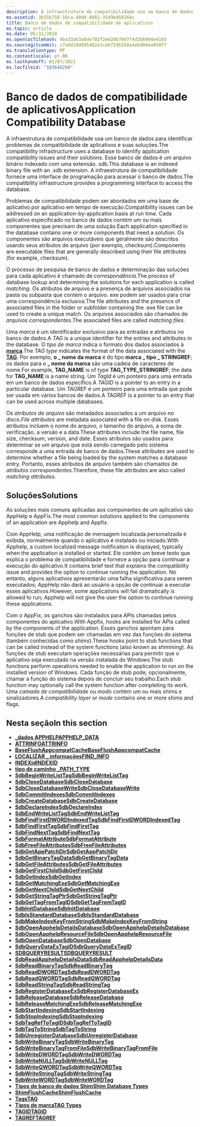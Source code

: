 ```yaml
---
description: A infraestrutura de compatibilidade usa um banco de dados para identificar problemas de compatibilidade de aplicativos e suas soluções.
ms.assetid: 3b35b758-18ca-40dd-8882-35d9b458264c
title: Banco de dados de compatibilidade de aplicativos
ms.topic: article
ms.date: 05/31/2018
ms.openlocfilehash: 4ba33ab3a8de702f2e620b7607f4d2b6904e6165
ms.sourcegitcommit: c7add10d695482e1ceb72d62b8a4ebd84ea050f7
ms.translationtype: MT
ms.contentlocale: pt-BR
ms.lasthandoff: 01/07/2021
ms.locfileid: "103646266"
---
```

# <a name="application-compatibility-database"></a><span data-ttu-id="51d7a-103">Banco de dados de compatibilidade de aplicativos</span><span class="sxs-lookup"><span data-stu-id="51d7a-103">Application Compatibility Database</span></span>

<span data-ttu-id="51d7a-104">A infraestrutura de compatibilidade usa um banco de dados para identificar problemas de compatibilidade de aplicativos e suas soluções.</span><span class="sxs-lookup"><span data-stu-id="51d7a-104">The compatibility infrastructure uses a database to identify application compatibility issues and their solutions.</span></span> <span data-ttu-id="51d7a-105">Esse banco de dados é um arquivo binário indexado com uma extensão. sdb.</span><span class="sxs-lookup"><span data-stu-id="51d7a-105">This database is an indexed binary file with an .sdb extension.</span></span> <span data-ttu-id="51d7a-106">A infraestrutura de compatibilidade fornece uma interface de programação para acessar o banco de dados.</span><span class="sxs-lookup"><span data-stu-id="51d7a-106">The compatibility infrastructure provides a programming interface to access the database.</span></span>

<span data-ttu-id="51d7a-107">Problemas de compatibilidade podem ser abordados em uma base de aplicativo por aplicativo em tempo de execução.</span><span class="sxs-lookup"><span data-stu-id="51d7a-107">Compatibility issues can be addressed on an application-by-application basis at run time.</span></span> <span data-ttu-id="51d7a-108">Cada aplicativo especificado no banco de dados contém um ou mais componentes que precisam de uma solução.</span><span class="sxs-lookup"><span data-stu-id="51d7a-108">Each application specified in the database contains one or more components that need a solution.</span></span> <span data-ttu-id="51d7a-109">Os componentes são arquivos executáveis que geralmente são descritos usando seus atributos de arquivo (por exemplo, checksum).</span><span class="sxs-lookup"><span data-stu-id="51d7a-109">Components are executable files that are generally described using their file attributes (for example, checksum).</span></span>

<span data-ttu-id="51d7a-110">O processo de pesquisa de banco de dados e determinação das soluções para cada aplicativo é chamado de *correspondência*.</span><span class="sxs-lookup"><span data-stu-id="51d7a-110">The process of database lookup and determining the solutions for each application is called *matching*.</span></span> <span data-ttu-id="51d7a-111">Os atributos de arquivo e a presença de arquivos associados na pasta ou subpasta que contém o arquivo. exe podem ser usados para criar uma correspondência exclusiva.</span><span class="sxs-lookup"><span data-stu-id="51d7a-111">The file attributes and the presence of associated files in the folder or subfolder containing the .exe file can be used to create a unique match.</span></span> <span data-ttu-id="51d7a-112">Os arquivos associados são chamados de *arquivos correspondentes*.</span><span class="sxs-lookup"><span data-stu-id="51d7a-112">The associated files are called *matching files*.</span></span>

<span data-ttu-id="51d7a-113">Uma *marca* é um identificador exclusivo para as entradas e atributos no banco de dados.</span><span class="sxs-lookup"><span data-stu-id="51d7a-113">A *TAG* is a unique identifier for the entries and attributes in the database.</span></span> <span data-ttu-id="51d7a-114">O *tipo de marca* indica o formato dos dados associados à [**marca**](tag.md).</span><span class="sxs-lookup"><span data-stu-id="51d7a-114">The *TAG type* indicates the format of the data associated with the [**TAG**](tag.md).</span></span> <span data-ttu-id="51d7a-115">Por exemplo, **o \_ nome da marca** é do tipo **marca \_ tipo \_ STRINGREF**; os dados para o **\_ nome da marca** são uma cadeia de caracteres de nome.</span><span class="sxs-lookup"><span data-stu-id="51d7a-115">For example, **TAG\_NAME** is of type **TAG\_TYPE\_STRINGREF**; the data for **TAG\_NAME** is a name string.</span></span> <span data-ttu-id="51d7a-116">Um *TagId* é um ponteiro para uma entrada em um banco de dados específico.</span><span class="sxs-lookup"><span data-stu-id="51d7a-116">A *TAGID* is a pointer to an entry in a particular database.</span></span> <span data-ttu-id="51d7a-117">Um *TAGREF* é um ponteiro para uma entrada que pode ser usada em vários bancos de dados.</span><span class="sxs-lookup"><span data-stu-id="51d7a-117">A *TAGREF* is a pointer to an entry that can be used across multiple databases.</span></span>

<span data-ttu-id="51d7a-118">Os *atributos de arquivo* são metadados associados a um arquivo no disco.</span><span class="sxs-lookup"><span data-stu-id="51d7a-118">*File attributes* are metadata associated with a file on disk.</span></span> <span data-ttu-id="51d7a-119">Esses atributos incluem o nome do arquivo, o tamanho do arquivo, a soma de verificação, a versão e a data.</span><span class="sxs-lookup"><span data-stu-id="51d7a-119">These attributes include the file name, file size, checksum, version, and date.</span></span> <span data-ttu-id="51d7a-120">Esses atributos são usados para determinar se um arquivo que está sendo carregado pelo sistema corresponde a uma entrada de banco de dados.</span><span class="sxs-lookup"><span data-stu-id="51d7a-120">These attributes are used to determine whether a file being loaded by the system matches a database entry.</span></span> <span data-ttu-id="51d7a-121">Portanto, esses atributos de arquivo também são chamados de *atributos correspondentes*.</span><span class="sxs-lookup"><span data-stu-id="51d7a-121">Therefore, these file attributes are also called *matching attributes*.</span></span>

## <a name="solutions"></a><span data-ttu-id="51d7a-122">Soluções</span><span class="sxs-lookup"><span data-stu-id="51d7a-122">Solutions</span></span>

<span data-ttu-id="51d7a-123">As soluções mais comuns aplicadas aos componentes de um aplicativo são AppHelp e AppFix.</span><span class="sxs-lookup"><span data-stu-id="51d7a-123">The most common solutions applied to the components of an application are Apphelp and Appfix.</span></span>

<span data-ttu-id="51d7a-124">Com AppHelp, uma notificação de mensagem localizada personalizada é exibida, normalmente quando o aplicativo é instalado ou iniciado.</span><span class="sxs-lookup"><span data-stu-id="51d7a-124">With Apphelp, a custom localized message notification is displayed, typically when the application is installed or started.</span></span> <span data-ttu-id="51d7a-125">Ele contém um breve texto que explica o problema de compatibilidade e fornece a opção para continuar a execução do aplicativo.</span><span class="sxs-lookup"><span data-stu-id="51d7a-125">It contains brief text that explains the compatibility issue and provides the option to continue running the application.</span></span> <span data-ttu-id="51d7a-126">No entanto, alguns aplicativos apresentarão uma falha significativa para serem executados; AppHelp não dará ao usuário a opção de continuar a executar esses aplicativos.</span><span class="sxs-lookup"><span data-stu-id="51d7a-126">However, some applications will fail dramatically is allowed to run; Apphelp will not give the user the option to continue running these applications.</span></span>

<span data-ttu-id="51d7a-127">Com o AppFix, os ganchos são instalados para APIs chamadas pelos componentes do aplicativo.</span><span class="sxs-lookup"><span data-stu-id="51d7a-127">With Appfix, hooks are installed for APIs called by the components of the application.</span></span> <span data-ttu-id="51d7a-128">Esses ganchos apontam para funções de stub que podem ser chamadas em vez das funções do sistema (também conhecidas como *shims*).</span><span class="sxs-lookup"><span data-stu-id="51d7a-128">These hooks point to stub functions that can be called instead of the system functions (also known as *shimming*).</span></span> <span data-ttu-id="51d7a-129">As funções de stub executam operações necessárias para permitir que o aplicativo seja executado na versão instalada do Windows.</span><span class="sxs-lookup"><span data-stu-id="51d7a-129">The stub functions perform operations needed to enable the application to run on the installed version of Windows.</span></span> <span data-ttu-id="51d7a-130">Cada função de stub pode, opcionalmente, chamar a função do sistema depois de concluir seu trabalho.</span><span class="sxs-lookup"><span data-stu-id="51d7a-130">Each stub function may optionally call the system function after completing its work.</span></span> <span data-ttu-id="51d7a-131">Uma *camada de compatibilidade* ou *modo* contém um ou mais shims e sinalizadores.</span><span class="sxs-lookup"><span data-stu-id="51d7a-131">A *compatibility layer* or *mode* contains one or more shims and flags.</span></span>

## <a name="in-this-section"></a><span data-ttu-id="51d7a-132">Nesta seção</span><span class="sxs-lookup"><span data-stu-id="51d7a-132">In this section</span></span>

-   [<span data-ttu-id="51d7a-133">**\_dados APPHELP**</span><span class="sxs-lookup"><span data-stu-id="51d7a-133">**APPHELP\_DATA**</span></span>](apphelp-data.md)
-   [<span data-ttu-id="51d7a-134">**ATTRINFO**</span><span class="sxs-lookup"><span data-stu-id="51d7a-134">**ATTRINFO**</span></span>](attrinfo.md)
-   [<span data-ttu-id="51d7a-135">**BaseFlushAppcompatCache**</span><span class="sxs-lookup"><span data-stu-id="51d7a-135">**BaseFlushAppcompatCache**</span></span>](baseflushappcompatcache.md)
-   [<span data-ttu-id="51d7a-136">**LOCALIZAR \_ informações**</span><span class="sxs-lookup"><span data-stu-id="51d7a-136">**FIND\_INFO**</span></span>](find-info.md)
-   [<span data-ttu-id="51d7a-137">**INDEXid**</span><span class="sxs-lookup"><span data-stu-id="51d7a-137">**INDEXID**</span></span>](indexid.md)
-   [<span data-ttu-id="51d7a-138">**tipo de caminho \_**</span><span class="sxs-lookup"><span data-stu-id="51d7a-138">**PATH\_TYPE**</span></span>](path-type.md)
-   [<span data-ttu-id="51d7a-139">**SdbBeginWriteListTag**</span><span class="sxs-lookup"><span data-stu-id="51d7a-139">**SdbBeginWriteListTag**</span></span>](sdbbeginwritelisttag.md)
-   [<span data-ttu-id="51d7a-140">**SdbCloseDatabase**</span><span class="sxs-lookup"><span data-stu-id="51d7a-140">**SdbCloseDatabase**</span></span>](sdbclosedatabase.md)
-   [<span data-ttu-id="51d7a-141">**SdbCloseDatabaseWrite**</span><span class="sxs-lookup"><span data-stu-id="51d7a-141">**SdbCloseDatabaseWrite**</span></span>](sdbclosedatabasewrite.md)
-   [<span data-ttu-id="51d7a-142">**SdbCommitIndexes**</span><span class="sxs-lookup"><span data-stu-id="51d7a-142">**SdbCommitIndexes**</span></span>](sdbcommitindexes.md)
-   [<span data-ttu-id="51d7a-143">**SdbCreateDatabase**</span><span class="sxs-lookup"><span data-stu-id="51d7a-143">**SdbCreateDatabase**</span></span>](sdbcreatedatabase.md)
-   [<span data-ttu-id="51d7a-144">**SdbDeclareIndex**</span><span class="sxs-lookup"><span data-stu-id="51d7a-144">**SdbDeclareIndex**</span></span>](sdbdeclareindex.md)
-   [<span data-ttu-id="51d7a-145">**SdbEndWriteListTag**</span><span class="sxs-lookup"><span data-stu-id="51d7a-145">**SdbEndWriteListTag**</span></span>](sdbendwritelisttag.md)
-   [<span data-ttu-id="51d7a-146">**SdbFindFirstDWORDIndexedTag**</span><span class="sxs-lookup"><span data-stu-id="51d7a-146">**SdbFindFirstDWORDIndexedTag**</span></span>](sdbfindfirstdwordindexedtag.md)
-   [<span data-ttu-id="51d7a-147">**SdbFindFirstTag**</span><span class="sxs-lookup"><span data-stu-id="51d7a-147">**SdbFindFirstTag**</span></span>](sdbfindfirsttag.md)
-   [<span data-ttu-id="51d7a-148">**SdbFindNextTag**</span><span class="sxs-lookup"><span data-stu-id="51d7a-148">**SdbFindNextTag**</span></span>](sdbfindnexttag.md)
-   [<span data-ttu-id="51d7a-149">**SdbFormatAttribute**</span><span class="sxs-lookup"><span data-stu-id="51d7a-149">**SdbFormatAttribute**</span></span>](sdbformatattribute.md)
-   [<span data-ttu-id="51d7a-150">**SdbFreeFileAttributes**</span><span class="sxs-lookup"><span data-stu-id="51d7a-150">**SdbFreeFileAttributes**</span></span>](sdbfreefileattributes.md)
-   [<span data-ttu-id="51d7a-151">**SdbGetAppPatchDir**</span><span class="sxs-lookup"><span data-stu-id="51d7a-151">**SdbGetAppPatchDir**</span></span>](sdbgetapppatchdir.md)
-   [<span data-ttu-id="51d7a-152">**SdbGetBinaryTagData**</span><span class="sxs-lookup"><span data-stu-id="51d7a-152">**SdbGetBinaryTagData**</span></span>](sdbgetbinarytagdata.md)
-   [<span data-ttu-id="51d7a-153">**SdbGetFileAttributes**</span><span class="sxs-lookup"><span data-stu-id="51d7a-153">**SdbGetFileAttributes**</span></span>](sdbgetfileattributes.md)
-   [<span data-ttu-id="51d7a-154">**SdbGetFirstChild**</span><span class="sxs-lookup"><span data-stu-id="51d7a-154">**SdbGetFirstChild**</span></span>](sdbgetfirstchild.md)
-   [<span data-ttu-id="51d7a-155">**SdbGetIndex**</span><span class="sxs-lookup"><span data-stu-id="51d7a-155">**SdbGetIndex**</span></span>](sdbgetindex.md)
-   [<span data-ttu-id="51d7a-156">**SdbGetMatchingExe**</span><span class="sxs-lookup"><span data-stu-id="51d7a-156">**SdbGetMatchingExe**</span></span>](sdbgetmatchingexe.md)
-   [<span data-ttu-id="51d7a-157">**SdbGetNextChild**</span><span class="sxs-lookup"><span data-stu-id="51d7a-157">**SdbGetNextChild**</span></span>](sdbgetnextchild.md)
-   [<span data-ttu-id="51d7a-158">**SdbGetStringTagPtr**</span><span class="sxs-lookup"><span data-stu-id="51d7a-158">**SdbGetStringTagPtr**</span></span>](sdbgetstringtagptr.md)
-   [<span data-ttu-id="51d7a-159">**SdbGetTagFromTagID**</span><span class="sxs-lookup"><span data-stu-id="51d7a-159">**SdbGetTagFromTagID**</span></span>](sdbgettagfromtagid.md)
-   [<span data-ttu-id="51d7a-160">**SdbInitDatabase**</span><span class="sxs-lookup"><span data-stu-id="51d7a-160">**SdbInitDatabase**</span></span>](sdbinitdatabase.md)
-   [<span data-ttu-id="51d7a-161">**SdbIsStandardDatabase**</span><span class="sxs-lookup"><span data-stu-id="51d7a-161">**SdbIsStandardDatabase**</span></span>](sdbisstandarddatabase.md)
-   [<span data-ttu-id="51d7a-162">**SdbMakeIndexKeyFromString**</span><span class="sxs-lookup"><span data-stu-id="51d7a-162">**SdbMakeIndexKeyFromString**</span></span>](sdbmakeindexkeyfromstring.md)
-   [<span data-ttu-id="51d7a-163">**SdbOpenApphelpDetailsDatabase**</span><span class="sxs-lookup"><span data-stu-id="51d7a-163">**SdbOpenApphelpDetailsDatabase**</span></span>](sdbopenapphelpdetailsdatabase.md)
-   [<span data-ttu-id="51d7a-164">**SdbOpenApphelpResourceFile**</span><span class="sxs-lookup"><span data-stu-id="51d7a-164">**SdbOpenApphelpResourceFile**</span></span>](sdbopenapphelpresourcefile.md)
-   [<span data-ttu-id="51d7a-165">**SdbOpenDatabase**</span><span class="sxs-lookup"><span data-stu-id="51d7a-165">**SdbOpenDatabase**</span></span>](sdbopendatabase.md)
-   [<span data-ttu-id="51d7a-166">**SdbQueryDataExTagID**</span><span class="sxs-lookup"><span data-stu-id="51d7a-166">**SdbQueryDataExTagID**</span></span>](sdbquerydataextagid.md)
-   [<span data-ttu-id="51d7a-167">**SDBQUERYRESULT**</span><span class="sxs-lookup"><span data-stu-id="51d7a-167">**SDBQUERYRESULT**</span></span>](sdbqueryresult.md)
-   [<span data-ttu-id="51d7a-168">**SdbReadApphelpDetailsData**</span><span class="sxs-lookup"><span data-stu-id="51d7a-168">**SdbReadApphelpDetailsData**</span></span>](sdbreadapphelpdetailsdata.md)
-   [<span data-ttu-id="51d7a-169">**SdbReadBinaryTag**</span><span class="sxs-lookup"><span data-stu-id="51d7a-169">**SdbReadBinaryTag**</span></span>](sdbreadbinarytag.md)
-   [<span data-ttu-id="51d7a-170">**SdbReadDWORDTag**</span><span class="sxs-lookup"><span data-stu-id="51d7a-170">**SdbReadDWORDTag**</span></span>](sdbreaddwordtag.md)
-   [<span data-ttu-id="51d7a-171">**SdbReadQWORDTag**</span><span class="sxs-lookup"><span data-stu-id="51d7a-171">**SdbReadQWORDTag**</span></span>](sdbreadqwordtag.md)
-   [<span data-ttu-id="51d7a-172">**SdbReadStringTag**</span><span class="sxs-lookup"><span data-stu-id="51d7a-172">**SdbReadStringTag**</span></span>](sdbreadstringtag.md)
-   [<span data-ttu-id="51d7a-173">**SdbRegisterDatabaseEx**</span><span class="sxs-lookup"><span data-stu-id="51d7a-173">**SdbRegisterDatabaseEx**</span></span>](sdbregisterdatabaseex.md)
-   [<span data-ttu-id="51d7a-174">**SdbReleaseDatabase**</span><span class="sxs-lookup"><span data-stu-id="51d7a-174">**SdbReleaseDatabase**</span></span>](sdbreleasedatabase.md)
-   [<span data-ttu-id="51d7a-175">**SdbReleaseMatchingExe**</span><span class="sxs-lookup"><span data-stu-id="51d7a-175">**SdbReleaseMatchingExe**</span></span>](sdbreleasematchingexe.md)
-   [<span data-ttu-id="51d7a-176">**SdbStartIndexing**</span><span class="sxs-lookup"><span data-stu-id="51d7a-176">**SdbStartIndexing**</span></span>](sdbstartindexing.md)
-   [<span data-ttu-id="51d7a-177">**SdbStopIndexing**</span><span class="sxs-lookup"><span data-stu-id="51d7a-177">**SdbStopIndexing**</span></span>](sdbstopindexing.md)
-   [<span data-ttu-id="51d7a-178">**SdbTagRefToTagID**</span><span class="sxs-lookup"><span data-stu-id="51d7a-178">**SdbTagRefToTagID**</span></span>](sdbtagreftotagid.md)
-   [<span data-ttu-id="51d7a-179">**SdbTagToString**</span><span class="sxs-lookup"><span data-stu-id="51d7a-179">**SdbTagToString**</span></span>](sdbtagtostring.md)
-   [<span data-ttu-id="51d7a-180">**SdbUnregisterDatabase**</span><span class="sxs-lookup"><span data-stu-id="51d7a-180">**SdbUnregisterDatabase**</span></span>](sdbunregisterdatabase.md)
-   [<span data-ttu-id="51d7a-181">**SdbWriteBinaryTag**</span><span class="sxs-lookup"><span data-stu-id="51d7a-181">**SdbWriteBinaryTag**</span></span>](sdbwritebinarytag.md)
-   [<span data-ttu-id="51d7a-182">**SdbWriteBinaryTagFromFile**</span><span class="sxs-lookup"><span data-stu-id="51d7a-182">**SdbWriteBinaryTagFromFile**</span></span>](sdbwritebinarytagfromfile.md)
-   [<span data-ttu-id="51d7a-183">**SdbWriteDWORDTag**</span><span class="sxs-lookup"><span data-stu-id="51d7a-183">**SdbWriteDWORDTag**</span></span>](sdbwritedwordtag.md)
-   [<span data-ttu-id="51d7a-184">**SdbWriteNULLTag**</span><span class="sxs-lookup"><span data-stu-id="51d7a-184">**SdbWriteNULLTag**</span></span>](sdbwritenulltag.md)
-   [<span data-ttu-id="51d7a-185">**SdbWriteQWORDTag**</span><span class="sxs-lookup"><span data-stu-id="51d7a-185">**SdbWriteQWORDTag**</span></span>](sdbwriteqwordtag.md)
-   [<span data-ttu-id="51d7a-186">**SdbWriteStringTag**</span><span class="sxs-lookup"><span data-stu-id="51d7a-186">**SdbWriteStringTag**</span></span>](sdbwritestringtag.md)
-   [<span data-ttu-id="51d7a-187">**SdbWriteWORDTag**</span><span class="sxs-lookup"><span data-stu-id="51d7a-187">**SdbWriteWORDTag**</span></span>](sdbwritewordtag.md)
-   [<span data-ttu-id="51d7a-188">**Tipos de banco de dados Shim**</span><span class="sxs-lookup"><span data-stu-id="51d7a-188">**Shim Database Types**</span></span>](shim-database-types.md)
-   [<span data-ttu-id="51d7a-189">**ShimFlushCache**</span><span class="sxs-lookup"><span data-stu-id="51d7a-189">**ShimFlushCache**</span></span>](shimflushcache.md)
-   [<span data-ttu-id="51d7a-190">**Tags**</span><span class="sxs-lookup"><span data-stu-id="51d7a-190">**TAG**</span></span>](tag.md)
-   [<span data-ttu-id="51d7a-191">**Tipos de marca**</span><span class="sxs-lookup"><span data-stu-id="51d7a-191">**TAG Types**</span></span>](tag-types.md)
-   [<span data-ttu-id="51d7a-192">**TAGID**</span><span class="sxs-lookup"><span data-stu-id="51d7a-192">**TAGID**</span></span>](tagid.md)
-   [<span data-ttu-id="51d7a-193">**TAGREF**</span><span class="sxs-lookup"><span data-stu-id="51d7a-193">**TAGREF**</span></span>](tagref.md)

 

 



